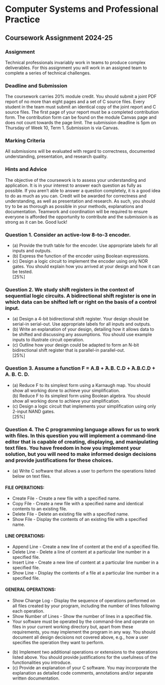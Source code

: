 # Computer Systems and Professional Practice
## Coursework Assignment 2024-25
### Assignment
Technical professionals invariably work in teams to produce complex deliverables. For this assignment
you will work in an assigned team to complete a series of technical challenges.
### Deadline and Submission
The coursework carries 20% module credit.
You should submit a joint PDF report of no more than eight pages and a set of C source files. Every
student in the team must submit an identical copy of the joint report and C source files.
The first page of your report must be a completed contribution form. The contribution form can be found
on the module Canvas page and does not count towards the page limit.
The submission deadline is 5pm on Thursday of Week 10, Term 1. Submission is via Canvas.
### Marking Criteria
All submissions will be evaluated with regard to correctness, documented understanding, presentation,
and research quality.
### Hints and Advice
The objective of the coursework is to assess your understanding and application. It is in your interest
to answer each question as fully as possible. If you aren’t able to answer a question completely, it is a
good idea to do as much as you can.
Credit will be awarded for correctness and understanding, as well as presentation and research. As such,
you should try to be as thorough as possible in your methods, explanations and documentation.
Teamwork and coordination will be required to ensure everyone is afforded the opportunity to contribute
and the submission is as strong as it can be.
Good luck!
### Question 1. Consider an active-low 8-to-3 encoder.
* (a) Provide the truth table for the encoder. Use appropriate labels for all inputs and outputs.  
* (b) Express the function of the encoder using Boolean expressions.  
* (c) Design a logic circuit to implement the encoder using only NOR gates. You should explain
how you arrived at your design and how it can be tested.  
[25%]  
### Question 2. We study shift registers in the context of sequential logic circuits. A bidirectional shift register is one in which data can be shifted left or right on the basis of a control input.  
* (a) Design a 4-bit bidirectional shift register. Your design should be serial-in serial-out. Use appropriate labels for all inputs and outputs.  
* (b) Write an explanation of your design, detailing how it allows data to be shifted and discussing any assumptions. You should use example inputs to illustrate circuit operation.  
* (c) Outline how your design could be adapted to form an N-bit bidirectional shift register that is parallel-in parallel-out.  
[25%]  
### Question 3. Assume a function F = A.B +  ̄A.B.  ̄C.D +  ̄A.B.C.D + A.  ̄B.  ̄C.  ̄D.
* (a) Reduce F to its simplest form using a Karnaugh map. You should show all working done to achieve your simplification.  
(b) Reduce F to its simplest form using Boolean algebra. You should show all working done to achieve your simplification.  
* (c) Design a logic circuit that implements your simplification using only 2-input NAND gates.  
[25%]
### Question 4. The C programming language allows for us to work with files. In this question you will implement a command-line editor that is capable of creating, displaying, and manipulating text files. You have freedom in how you implement your solution, but you will need to make informed design decisions and provide justifications for these choices.  
* (a) Write C software that allows a user to perform the operations listed below on text files.  
#### FILE OPERATIONS:  
- Create File - Create a new file with a specified name.  
- Copy File - Create a new file with a specified name and identical contents to an existing file.  
- Delete File - Delete an existing file with a specified name.  
- Show File - Display the contents of an existing file with a specified name.  
#### LINE OPERATIONS:  
- Append Line - Create a new line of content at the end of a specified file.  
- Delete Line - Delete a line of content at a particular line number in a specified file.  
- Insert Line - Create a new line of content at a particular line number in a specified file.  
- Show Line - Display the contents of a file at a particular line number in a specified file.  
#### GENERAL OPERATIONS:  
- Show Change Log - Display the sequence of operations performed on all files created by your program, including the number of lines following each operation.   
- Show Number of Lines - Show the number of lines in a specified file.  
- Your software must be operated by the command-line and operate on files in your current working directory but, apart from these requirements, you may implement the program in any way. You should document all design decisions not covered above, e.g., how a user specifies the operation they want to perform.  
* (b)  Implement two additional operations or extensions to the operations listed above. You should provide justifications for the usefulness of the functionalities you introduce.  
* (c) Provide an explanation of your C software. You may incorporate the explanation as detailed code comments, annotations and/or separate written documentation.  

